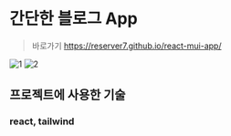 # 간단한 블로그 App
>바로가기 https://reserver7.github.io/react-mui-app/

![1](https://github.com/reserver7/react-tailwind-app/assets/78328320/183c1706-1f0e-4ae4-8fca-8f1f0b121dfd)
![2](https://github.com/reserver7/react-tailwind-app/assets/78328320/44f3d186-4571-43cc-b3da-23cf6673a544)

## 프로젝트에 사용한 기술
### react, tailwind
